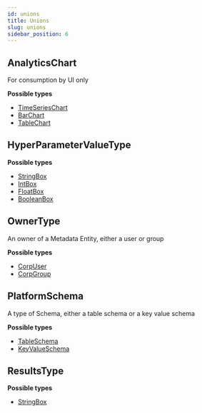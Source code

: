 ```yaml
---
id: unions
title: Unions
slug: unions
sidebar_position: 6
---
```


## AnalyticsChart

For consumption by UI only

<p style={{ marginBottom: "0.4em" }}><strong>Possible types</strong></p>

- [TimeSeriesChart](/docs/graphql/objects#timeserieschart)
- [BarChart](/docs/graphql/objects#barchart)
- [TableChart](/docs/graphql/objects#tablechart)

## HyperParameterValueType



<p style={{ marginBottom: "0.4em" }}><strong>Possible types</strong></p>

- [StringBox](/docs/graphql/objects#stringbox)
- [IntBox](/docs/graphql/objects#intbox)
- [FloatBox](/docs/graphql/objects#floatbox)
- [BooleanBox](/docs/graphql/objects#booleanbox)

## OwnerType

An owner of a Metadata Entity, either a user or group

<p style={{ marginBottom: "0.4em" }}><strong>Possible types</strong></p>

- [CorpUser](/docs/graphql/objects#corpuser)
- [CorpGroup](/docs/graphql/objects#corpgroup)

## PlatformSchema

A type of Schema, either a table schema or a key value schema

<p style={{ marginBottom: "0.4em" }}><strong>Possible types</strong></p>

- [TableSchema](/docs/graphql/objects#tableschema)
- [KeyValueSchema](/docs/graphql/objects#keyvalueschema)

## ResultsType



<p style={{ marginBottom: "0.4em" }}><strong>Possible types</strong></p>

- [StringBox](/docs/graphql/objects#stringbox)

